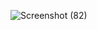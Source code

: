 ![Screenshot (82)](https://github.com/user-attachments/assets/eb066da9-1d8c-4c65-ac57-630f927df58b)
